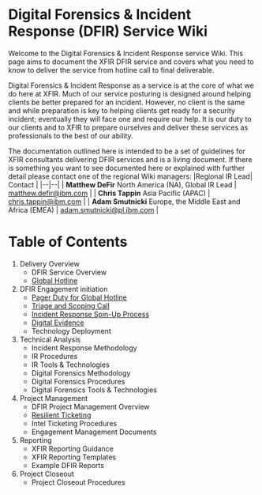
# Digital Forensics & Incident Response (DFIR) Service Wiki

Welcome to the Digital Forensics & Incident Response service Wiki. This page aims to document the XFIR DFIR service and covers what you need to know to deliver the service from hotline call to final deliverable. 

Digital Forensics & Incident Response as a service is at the core of what we do here at XFIR. Much of our service posturing is designed around helping clients be better prepared for an incident. However, no client is the same and while preparation is key to helping clients get ready for a security incident; eventually they will face one and require our help. It is our duty to our clients and to XFIR to prepare ourselves and deliver these services as professionals to the best of our ability.

The documentation outlined here is intended to be a set of guidelines for XFIR consultants delivering DFIR services and is a living document. If there is something you want to see documented here or explained with further detail please contact one of the regional Wiki managers:
|Regional IR Lead| Contact  |
|--|--|
| **Matthew DeFir** North America (NA), Global IR Lead | matthew.defir@ibm.com |
| **Chris Tappin** Asia Pacific (APAC) | chris.tappin@ibm.com |
| **Adam Smutnicki** Europe, the Middle East and Africa (EMEA) | adam.smutnicki@pl.ibm.com |




# Table of Contents
1. Delivery Overview
	- DFIR Service Overview
	- [Global Hotline](DFIR-Hotline.md)
2. DFIR Engagement initiation
	- [Pager Duty for Global Hotline](DFIR-PagerDuty.md)
	- [Triage and Scoping Call](DFIR-Triage-Scoping.md)
	- [Incident Response Spin-Up Process](DFIR-SpinUp.md)
	- [Digital Evidence](DFIR-Digital-Evidence.md)
	- Technology Deployment
3. Technical Analysis
	- Incident Response Methodology
	- IR Procedures
	- IR Tools & Technologies
	- Digital Forensics Methodology
	- Digital Forensics Procedures
	- Digital Forensics Tools & Technologies
4. Project Management
	- DFIR Project Management Overview
	- [Resilient Ticketing](DFIR-Resilient.md)
	- Intel Ticketing Procedures
	- Engagement Management Documents
5. Reporting
	- XFIR Reporting Guidance
	- XFIR Reporting Templates
	- Example DFIR Reports
6. Project Closeout
	- Project Closeout Procedures
